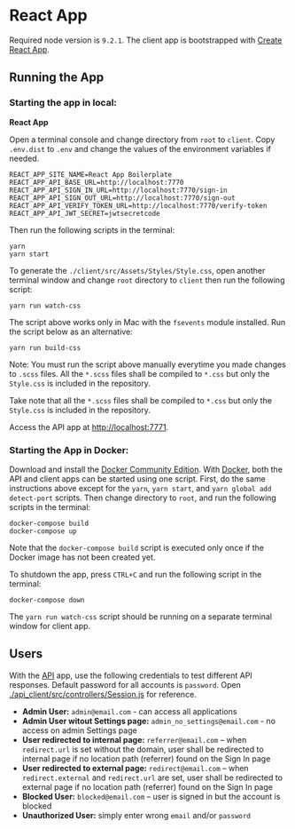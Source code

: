 # React App
Required node version is `9.2.1`. The client app is bootstrapped with [Create React App](https://github.com/facebookincubator/create-react-app).

## Running the App

### Starting the app in local:

**React App**

Open a terminal console and change directory from `root` to `client`. Copy `.env.dist` to `.env` and change the values of the environment variables if needed.

```
REACT_APP_SITE_NAME=React App Boilerplate
REACT_APP_API_BASE_URL=http://localhost:7770
REACT_APP_API_SIGN_IN_URL=http://localhost:7770/sign-in
REACT_APP_API_SIGN_OUT_URL=http://localhost:7770/sign-out
REACT_APP_API_VERIFY_TOKEN_URL=http://localhost:7770/verify-token
REACT_APP_API_JWT_SECRET=jwtsecretcode
```

Then run the following scripts in the terminal:

```
yarn
yarn start
```

To generate the `./client/src/Assets/Styles/Style.css`, open another terminal window and change `root` directory to `client` then run the following script:

```
yarn run watch-css
```

The script above works only in Mac with the `fsevents` module installed. Run the script below as an alternative:

```
yarn run build-css
```

Note: You must run the script above manually everytime you made changes to `.scss` files.  All the `*.scss` files shall be compiled to `*.css` but only the `Style.css` is included in the repository.

Take note that all the `*.scss` files shall be compiled to `*.css` but only the `Style.css` is included in the repository.

Access the API app at <http://localhost:7771>.

### Starting the App in Docker:

Download and install the [Docker Community Edition](https://www.docker.com/community-edition). With [Docker](https://www.docker.com/), both the API and client apps can be started using one script. First, do the same instructions above except for the `yarn`, `yarn start`, and `yarn global add detect-port` scripts. Then change directory to `root`, and run the following scripts in the terminal:

```
docker-compose build
docker-compose up
```

Note that the `docker-compose build` script is executed only once if the Docker image has not been created yet.

To shutdown the app, press `CTRL+C` and run the following script in the terminal:

```
docker-compose down
```

The `yarn run watch-css` script should be running on a separate terminal window for client app.

## Users

With the [API](https://github.com/rickyhurtado/node-client-and-api-boilerplate/tree/master/api) app, use the following credentials to test different API responses. Default password for all accounts is `password`. Open [./api_client/src/controllers/Session.js](https://github.com/rickyhurtado/node-client-and-api-boilerplate/blob/master/api/src/controllers/Sessions.js) for reference.

- **Admin User:** `admin@email.com` - can access all applications
- **Admin User witout Settings page:** `admin_no_settings@email.com` - no access on admin Settings page
- **User redirected to internal page:** `referrer@email.com` – when `redirect.url` is set without the domain, user shall be redirected to internal page if no location path (referrer) found on the Sign In page
- **User redirected to external page:** `redirect@email.com` – when `redirect.external` and `redirect.url` are set, user shall be redirected to external page if no location path (referrer) found on the Sign In page
- **Blocked User:** `blocked@email.com` – user is signed in but the account is blocked
- **Unauthorized User:** simply enter wrong `email` and/or `password`
